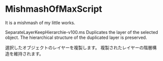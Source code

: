 # MishmashOfMaxScript
It is a mishmash of my little works.

SeparateLayerKeepHierarchie-v100.ms
Duplicates the layer of the selected object.
The hierarchical structure of the duplicated layer is preserved.

選択したオブジェクトのレイヤーを複製します。
複製されたレイヤーの階層構造を維持されます。

